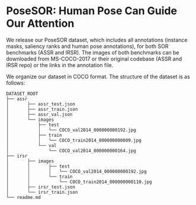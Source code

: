 # PoseSOR: Human Pose Can Guide Our Attention

We release our PoseSOR dataset, which includes all annotations (instance masks, saliency ranks and human pose annotations), for both SOR benchmarks (ASSR and IRSR). The images of both benchmarks can be downloaded from MS-COCO-2017 or their original codebase (ASSR and IRSR repo) or the links in the annotation file.

We organize our dataset in COCO format. The structure of the dataset is as follows:

```shell
DATASET_ROOT
├── assr
│       ├── assr_test.json
│       ├── assr_train.json
│       ├── assr_val.json
│       └── images
│           ├── test
│           │   └── COCO_val2014_000000000192.jpg
│           ├── train
│           │   └── COCO_train2014_000000000009.jpg
│           └── val
│               └── COCO_val2014_000000000164.jpg
├── irsr
│       ├── images
│       │       ├── test
│       │       │   └── COCO_val2014_000000000192.jpg
│       │       └── train
│       │           └── COCO_train2014_000000000110.jpg
│       ├── irsr_test.json
│       └── irsr_train.json
└── readme.md

```

